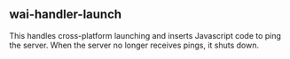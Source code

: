 ## wai-handler-launch

This handles cross-platform launching and inserts Javascript code to ping the
server. When the server no longer receives pings, it shuts down.
